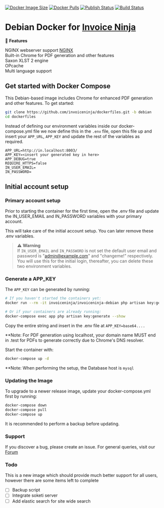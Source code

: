 [![Docker Image Size](https://img.shields.io/docker/image-size/invoiceninja/invoiceninja-debian?label=debian)](https://hub.docker.com/r/invoiceninja/invoiceninja-debian)
[![Docker Pulls](https://img.shields.io/docker/pulls/invoiceninja/invoiceninja-debian)](https://hub.docker.com/r/invoiceninja/invoiceninja-debian)
[![Publish Status](https://github.com/invoiceninja/dockerfiles/actions/workflows/publish-image.yaml/badge.svg)](https://github.com/invoiceninja/dockerfiles/actions/workflows/publish-image.yaml)
[![Build Status](https://github.com/invoiceninja/dockerfiles/actions/workflows/build-image-v5.yaml/badge.svg)](https://github.com/invoiceninja/dockerfiles/actions/workflows/build-image-v5.yaml)

# Debian Docker for [Invoice Ninja](https://www.invoiceninja.com/)

:crown: **Features**

NGINX webserver support [NGINX](https://nginx.org/)  
Built-in Chrome for PDF generation and other features  
Saxon XLST 2 engine  
OPcache  
Multi language support  

## Get started with Docker Compose

This Debian-based image includes Chrome for enhanced PDF generation and other features. To get started:

```bash
git clone https://github.com/invoiceninja/dockerfiles.git -b debian
cd dockerfiles
```

Instead of defining our environment variables inside our docker-compose.yml file we now define this in the `.env` file, open this file up and insert your `APP_URL`, `APP_KEY` and update the rest of the variables as required.

```
APP_URL=http://in.localhost:8003/
APP_KEY=<insert your generated key in here>
APP_DEBUG=true
REQUIRE_HTTPS=false
IN_USER_EMAIL=
IN_PASSWORD=
```

## Initial account setup

### Primary account setup
Prior to starting the container for the first time, open the .env file and update the IN_USER_EMAIL and IN_PASSWORD variables with your primary account. 

This will take care of the initial account setup. You can later remove these .env variables.

> ⚠️ **Warning**  
> If `IN_USER_EMAIL` and `IN_PASSWORD` is not set the default user email and password is "admin@example.com" and "changeme!" respectively. You will use this for the initial login, thereafter, you can delete these two environment variables.

### Generate a APP_KEY

The `APP_KEY` can be generated by running:

```bash
# If you haven't started the containers yet:
docker run --rm -it invoiceninja/invoiceninja-debian php artisan key:generate --show

# Or if your containers are already running:
docker-compose exec app php artisan key:generate --show
```

Copy the entire string and insert in the .env file at `APP_KEY=base64....`

**Note: For PDF generation using localhost, your domain name MUST end in .test for PDFs to generate correctly due to Chrome's DNS resolver.

Start the container with:

```bash
docker-compose up -d
```

**Note: When performing the setup, the Database host is ```mysql```

### Updating the Image

To upgrade to a newer release image, update your docker-compose.yml first by running:

```bash
docker-compose down
docker-compose pull
docker-compose up
```

It is recommended to perform a backup before updating.

### Support

If you discover a bug, please create an issue. For general queries, visit our [Forum](https://forum.invoiceninja.com/)


### Todo

This is a new image which should provide much better support for all users, however there are some items left to complete

- [ ] Backup script  
- [ ] Integrate soketi server  
- [ ] Add elastic search for site wide search  